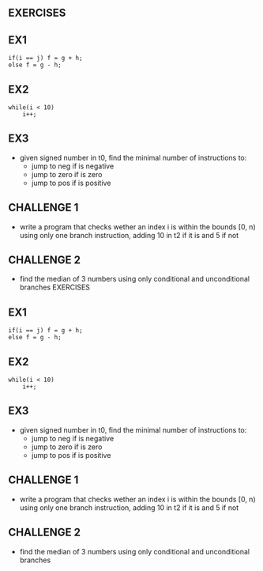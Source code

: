 ## EXERCISES

## EX1
```
if(i == j) f = g + h;
else f = g - h;
```

## EX2
```
while(i < 10)
    i++;
```

## EX3
- given signed number in t0, find the minimal number of instructions to:
    - jump to neg if is negative
    - jump to zero if is zero
    - jump to pos if is positive


## CHALLENGE 1
- write a program that checks wether an index i is within the bounds [0, n) using only one branch instruction, adding 10 in t2 if it is and 5 if not


## CHALLENGE 2
- find the median of 3 numbers using only conditional and unconditional branches EXERCISES

## EX1
```
if(i == j) f = g + h;
else f = g - h;
```

## EX2
```
while(i < 10)
    i++;
```

## EX3
- given signed number in t0, find the minimal number of instructions to:
    - jump to neg if is negative
    - jump to zero if is zero
    - jump to pos if is positive


## CHALLENGE 1
- write a program that checks wether an index i is within the bounds [0, n) using only one branch instruction, adding 10 in t2 if it is and 5 if not


## CHALLENGE 2
- find the median of 3 numbers using only conditional and unconditional branches
